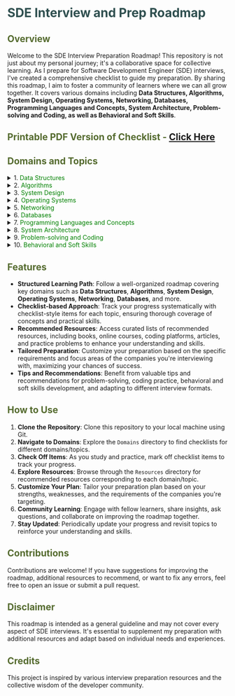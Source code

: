 # <span style="color:darkslategray;">SDE Interview and Prep Roadmap</span>

## <span style="color:darkolivegreen;">Overview</span>

Welcome to the SDE Interview Preparation Roadmap! This repository is not just about my personal journey; it's a collaborative space for collective learning. As I prepare for Software Development Engineer (SDE) interviews, I've created a comprehensive checklist to guide my preparation. By sharing this roadmap, I aim to foster a community of learners where we can all grow together. It covers various domains including **Data Structures, Algorithms, System Design, Operating Systems, Networking, Databases, Programming Languages and Concepts, System Architecture, Problem-solving and Coding, as well as Behavioral and Soft Skills**.

## <span style="color:darkolivegreen;">Printable PDF Version of Checklist - [Click Here]('/SDE-Interview-and-Prep-Roadmap.pdf')</span>

## <span style="color:darkolivegreen;">**Domains and Topics**</span>

<details>
<summary>1. <span style="color:green;">Data Structures</span></summary>

   - [ ] [**Arrays**](./Data%20Structures/Arrays.md)
   - [ ] **Linked Lists**
     - [ ] Singly linked lists
       - [ ] Circularly linked lists
       - [ ] Lock-free linked lists
     - [ ] Doubly linked lists
       - [ ] Circular doubly linked lists
     - [ ] Circular linked lists
     - [ ] Skip lists
     - [ ] Unrolled linked lists
   - [ ] **Stacks**
     - [ ] Implementations using arrays and linked lists
       - [ ] Array-based stack
       - [ ] Linked list-based stack
     - [ ] Applications (e.g., expression evaluation, backtracking)
     - [ ] Priority stacks
   - [ ] **Queues**
     - [ ] Implementations (e.g., array-based, linked list-based, priority queues)
       - [ ] Circular queue
       - [ ] Double-ended queue (Deque)
     - [ ] Applications (e.g., BFS, job scheduling)
   - [ ] **Trees**
     - [ ] Binary Trees
       - [ ] Full binary tree
       - [ ] Complete binary tree
       - [ ] Perfect binary tree
     - [ ] Binary Search Trees (BST)
       - [ ] Self-balancing BST
         - [ ] Scapegoat tree
         - [ ] Tango tree
     - [ ] AVL Trees
     - [ ] Red-Black Trees
     - [ ] Splay Trees
     - [ ] B-Trees
     - [ ] Heap Trees (min-heap, max-heap)
     - [ ] Trie
     - [ ] Radix Trees
   - [ ] **Graphs**
     - [ ] Representations (adjacency matrix, adjacency list)
       - [ ] Edge list
       - [ ] Incidence matrix
     - [ ] Traversal algorithms (DFS, BFS)
     - [ ] Weighted graphs
     - [ ] Directed graphs
     - [ ] Acyclic graphs
     - [ ] Bipartite graphs
     - [ ] Spanning trees (Minimum Spanning Tree, Maximum Spanning Tree)
     - [ ] Graphs with special properties (e.g., planar graphs, Eulerian graphs)
   - [ ] **Hash Tables**
     - [ ] Collision resolution techniques (chaining, open addressing)
     - [ ] Hash functions
     - [ ] Perfect Hashing
     - [ ] Cuckoo Hashing
     - [ ] Robin Hood Hashing
     - [ ] Count-Min Sketch
     - [ ] Bloom Filters

</details>

<details>
<summary>2. <span style="color:green;">Algorithms</span></summary>

   - [ ] **Sorting Algorithms**:
     - [ ] Bubble Sort
     - [ ] Selection Sort
     - [ ] Insertion Sort
     - [ ] Merge Sort
     - [ ] Quick Sort
     - [ ] Heap Sort
     - [ ] Shell Sort
     - [ ] Counting Sort
     - [ ] Radix Sort
     - [ ] Bucket Sort
     - [ ] Comb Sort
     - [ ] Cocktail Shaker Sort
     - [ ] Tim Sort
     - [ ] Cycle Sort
     - [ ] Pancake Sort
     - [ ] Bitonic Sort
     - [ ] Gnome Sort
     - [ ] Strand Sort
   - [ ] **Searching Algorithms**:
     - [ ] Linear Search
     - [ ] Binary Search
     - [ ] Depth-First Search (DFS)
     - [ ] Breadth-First Search (BFS)
     - [ ] Jump Search
     - [ ] Interpolation Search
     - [ ] Exponential Search
     - [ ] Fibonacci Search
     - [ ] Ternary Search
     - [ ] Hashing (Hash Table)
   - [ ] **Dynamic Programming**
     - [ ] Memoization
     - [ ] Tabulation
     - [ ] Longest Common Subsequence (LCS)
     - [ ] Longest Increasing Subsequence (LIS)
     - [ ] 0/1 Knapsack Problem
     - [ ] Coin Change Problem
     - [ ] Matrix Chain Multiplication
     - [ ] Edit Distance
     - [ ] Subset Sum Problem
     - [ ] Rod Cutting Problem
     - [ ] Fibonacci Series
     - [ ] Shortest Path Problems (e.g., Dijkstra's Algorithm using DP)
   - [ ] **Greedy Algorithms**
     - [ ] Fractional Knapsack Problem
     - [ ] Activity Selection Problem
     - [ ] Huffman Coding
     - [ ] Job Sequencing with Deadlines
     - [ ] Prim's Algorithm (for Minimum Spanning Tree)
     - [ ] Kruskal's Algorithm (for Minimum Spanning Tree)
     - [ ] Dijkstra's Algorithm (for Single Source Shortest Path)
     - [ ] Greedy Coloring of Graphs
     - [ ] Greedy Set Cover
   - [ ] **Divide and Conquer**
     - [ ] Binary Search
     - [ ] Merge Sort
     - [ ] Quick Sort
     - [ ] Strassen's Matrix Multiplication
     - [ ] Closest Pair of Points Problem
     - [ ] Karatsuba Algorithm (for Fast Multiplication)
     - [ ] Cooley–Tukey Fast Fourier Transform (FFT)
     - [ ] Finding Maximum Subarray Sum (Kadane's Algorithm)
     - [ ] Finding Peak Element in 1D/2D Array
   - [ ] **String Algorithms**:
     - [ ] Rabin-Karp Algorithm
     - [ ] Knuth-Morris-Pratt (KMP) Algorithm
     - [ ] Z-Algorithm
     - [ ] Boyer-Moore Algorithm
     - [ ] Manacher's Algorithm
     - [ ] Suffix Array Construction
     - [ ] Longest Common Prefix (LCP) Array
     - [ ] Aho-Corasick Algorithm
     - [ ] Suffix Tree Construction
     - [ ] Suffix Automaton
     - [ ] Trie (Prefix Tree) Insertion and Search
     - [ ] Breadth-First Search (BFS) in a Trie
     - [ ] Depth-First Search (DFS) in a Trie
     - [ ] Edit Distance (Levenshtein Distance)
     - [ ] Hamming Distance
     - [ ] Longest Palindromic Substring
     - [ ] Longest Repeated Substring
     - [ ] Longest Common Substring
     - [ ] Longest Common Subsequence
     - [ ] Shortest Common Supersequence
     - [ ] Palindrome Check
     - [ ] Count and Say Sequence
     - [ ] String Hashing
     - [ ] Baker-Bird Algorithm
     - [ ] Burrows-Wheeler Transform (BWT)

</details>

<details>
<summary>3. <span style="color:green;">System Design</span></summary>

   - Resources:
     - [System Design Interview by Alex Xu](./System%20Design/Resources/System%20Design%20Interview%20by%20Alex%20Xu.pdf)
     - [Designing Data Intensive Applications by Martin Kleppmann](./System%20Design/Resources/Designing%20Data%20Intensive%20Applications%20by%20Martin%20Kleppmann.pdf)

   - [ ] **Design patterns**
     - [ ] **Creational patterns**
       - [ ] Singleton
       - [ ] Factory Method
       - [ ] Abstract Factory
       - [ ] Builder
       - [ ] Prototype
     - [ ] **Structural patterns**
       - [ ] Adapter
       - [ ] Bridge
       - [ ] Composite
       - [ ] Decorator
       - [ ] Facade
       - [ ] Flyweight
       - [ ] Proxy
     - [ ] **Behavioral patterns**
       - [ ] Chain of Responsibility
       - [ ] Command
       - [ ] Iterator
       - [ ] Mediator
       - [ ] Memento
       - [ ] Observer
       - [ ] State
       - [ ] Strategy
       - [ ] Template Method
       - [ ] Visitor
   - [ ] **Object-oriented design principles**
     - [ ] DRY (Don't Repeat Yourself)
     - [ ] KISS (Keep It Simple, Stupid)
     - [ ] YAGNI (You Aren't Gonna Need It)
     - [ ] Law of Demeter (Principle of Least Knowledge)
     - [ ] Open/Closed Principle
     - [ ] SOLID principles
       - [ ] Single Responsibility Principle (SRP)
       - [ ] Open/Closed Principle (OCP)
       - [ ] Liskov Substitution Principle (LSP)
       - [ ] Interface Segregation Principle (ISP)
       - [ ] Dependency Inversion Principle (DIP)
   - [ ] **Scalability**
     - [ ] Replication vs. Partitioning
     - [ ] Consistent Hashing
     - [ ] Auto-scaling
   - [ ] **Distributed systems**
     - [ ] ACID vs. BASE
     - [ ] Eventual consistency
     - [ ] Leader election algorithms (Paxos, Raft)
     - [ ] Distributed tracing
     - [ ] Fault tolerance and resilience
   - [ ] **Microservices architecture**
     - [ ] Choreography vs. Orchestration
     - [ ] API gateway
     - [ ] Circuit Breaker pattern
     - [ ] Saga pattern
     - [ ] Caching strategies
       - [ ] Cache aside
       - [ ] Write-through caching
       - [ ] Write-behind caching
       - [ ] Cache stampede prevention
     - [ ] Load balancing
       - [ ] DNS load balancing
       - [ ] Content Delivery Networks (CDNs)
       - [ ] Anycast routing
       - [ ] Adaptive load balancing algorithms
   - [ ] **Database design and optimization**
     - [ ] Partitioning
     - [ ] Materialized views
     - [ ] NoSQL databases (document, key-value, column-family, graph)
     - [ ] Database normalization forms (1NF, 2NF, 3NF, BCNF)

</details>

<details>
<summary>4. <span style="color:green;">Operating Systems</span></summary>

   - [ ] **Processes**
   - [ ] **Threads**
   - [ ] **Thread synchronization mechanisms**:
     - [ ] Mutexes
     - [ ] Semaphores
     - [ ] Monitors
   - [ ] **Deadlock detection and prevention**
   - [ ] **Scheduling algorithms**
     - [ ] Fair share scheduling
     - [ ] Earliest Deadline First (EDF)
     - [ ] Weighted Fair Queuing (WFQ)
   - [ ] **Memory management**
     - [ ] Page replacement algorithms (LRU, FIFO, Clock)
     - [ ] Memory-mapped files
     - [ ] Buddy memory allocation
   - [ ] **File systems**
     - [ ] Journaling file systems (ext3, ext4)
     - [ ] Network file systems (NFS, SMB)
     - [ ] File system encryption
     - [ ] Distributed file systems (HDFS, Ceph)

</details>

<details>
<summary>5. <span style="color:green;">Networking</span></summary>

   - [ ] **TCP/IP stack**
     - [ ] OSI model layers
     - [ ] TCP vs. UDP
   - [ ] **HTTP protocol**
     - [ ] Request methods (GET, POST, etc.)
     - [ ] Status codes
   - [ ] **DNS (Domain Name System)**
     - [ ] Resolution process
   - [ ] **Routing algorithms**
     - [ ] Shortest Path algorithms (Dijkstra's, Bellman-Ford)

</details>

<details>
<summary>6. <span style="color:green;">Databases</span></summary>

   - [ ] **Relational databases (SQL)**
     - [ ] Normalization forms
       - [ ] First Normal Form (1NF)
       - [ ] Second Normal Form (2NF)
       - [ ] Third Normal Form (3NF)
       - [ ] Boyce-Codd Normal Form (BCNF)
     - [ ] Joins
       - [ ] Inner joins
       - [ ] Outer joins (left, right, full)
       - [ ] Cross joins
     - [ ] SQL Data Manipulation Language (DML)
       - [ ] SELECT statement
       - [ ] INSERT statement
       - [ ] UPDATE statement
       - [ ] DELETE statement
       - [ ] MERGE statement
       - [ ] TRUNCATE statement
       - [ ] UPSERT operations
       - [ ] Explicit vs. Implicit transactions
       - [ ] Control-of-flow language (e.g., CASE, IF-ELSE)
     - [ ] SQL Data Definition Language (DDL)
       - [ ] CREATE statement
       - [ ] ALTER statement
       - [ ] DROP statement
     - [ ] SQL Data Control Language (DCL)
       - [ ] GRANT statement
       - [ ] REVOKE statement
     - [ ] SQL Data Query Language (DQL)
       - [ ] Subqueries
       - [ ] Aggregate functions (e.g., SUM, AVG, COUNT)
       - [ ] GROUP BY and HAVING clauses
       - [ ] Window functions
     - [ ] Transaction Control
       - [ ] COMMIT statement
       - [ ] ROLLBACK statement
     - [ ] Database Constraints
       - [ ] Primary key
       - [ ] Foreign key
       - [ ] Unique constraint
       - [ ] Check constraint
       - [ ] Default constraint
     - [ ] Stored Procedures and Functions
       - [ ] Creation
       - [ ] Execution
       - [ ] Parameters
     - [ ] Triggers
       - [ ] Types of triggers (BEFORE, AFTER)
       - [ ] Trigger execution order
     - [ ] Views
       - [ ] Materialized views vs. regular views
       - [ ] Advantages and use cases
   - [ ] **NoSQL databases**
     - [ ] Types
       - [ ] Document-based
       - [ ] Key-value
       - [ ] Column-family
       - [ ] Graph
     - [ ] Examples
       - [ ] MongoDB Interview Questions
       - [ ] Redis Interview Questions
   - [ ] **ACID properties**
     - [ ] Atomicity
     - [ ] Consistency
     - [ ] Isolation
     - [ ] Durability
   - [ ] **Indexing**
     - [ ] B-tree
     - [ ] B+ tree
     - [ ] Bitmap Indexing
   - [ ] **Transactions**
     - [ ] ACID properties in transactions
     - [ ] Isolation levels
       - [ ] Read Uncommitted
       - [ ] Read Committed
       - [ ] Repeatable Read
       - [ ] Serializable
   - [ ] **Database design and optimization**
     - [ ] Partitioning
     - [ ] Materialized views

</details>

<details>
<summary>7. <span style="color:green;">Programming Languages and Concepts</span></summary>

   - [ ] **Programming paradigms**
     - [ ] Imperative programming
     - [ ] Declarative programming
     - [ ] Functional programming
     - [ ] Object-oriented programming
     - [ ] Procedural programming
     - [ ] Event-driven programming
     - [ ] Aspect-oriented programming
   - [ ] **Memory management**
     - [ ] Stack vs. Heap
     - [ ] Manual vs. Automatic memory management
     - [ ] Garbage collection algorithms (e.g., Mark and Sweep, Generational GC)
   - [ ] **Concurrency**
     - [ ] Threads vs. Processes
     - [ ] Synchronization primitives (locks, mutexes, semaphores)
     - [ ] Thread safety
     - [ ] Deadlocks
     - [ ] Race conditions
     - [ ] Parallelism vs. Concurrency
     - [ ] Asynchronous programming
   - [ ] **Error handling**
     - [ ] Exceptions vs. Error codes
     - [ ] Exception handling mechanisms
     - [ ] Exception safety
     - [ ] Error propagation
     - [ ] Error recovery
   - [ ] **Functional programming**
     - [ ] Higher-order functions
     - [ ] Closures
     - [ ] Lambda expressions
     - [ ] Pure functions
     - [ ] Referential transparency
   - [ ] **Object-oriented programming (OOP)**
     - [ ] Encapsulation
     - [ ] Inheritance
     - [ ] Polymorphism
     - [ ] Abstraction
     - [ ] Composition vs. Inheritance
     - [ ] Method overriding vs. Method overloading
   - [ ] **Design patterns**
     - [ ] Creational patterns
     - [ ] Structural patterns
     - [ ] Behavioral patterns
   - [ ] **Asynchronous programming**
     - [ ] Callbacks
     - [ ] Promises
     - [ ] Futures
     - [ ] Coroutines
   - [ ] **Functional vs. Imperative vs. Declarative programming**
   - [ ] **Type systems**
     - [ ] Static vs. Dynamic typing
     - [ ] Strong vs. Weak typing
     - [ ] Nominal vs. Structural typing
   - [ ] **Lambda calculus**
   - [ ] **Garbage collection**
     - [ ] Tracing vs. Reference counting
     - [ ] Generational GC
   - [ ] **Regular expressions**
   - [ ] **Memory layout**
     - [ ] Stack vs. Heap memory allocation
     - [ ] Data segment vs. Code segment
   - [ ] **Recursion**
     - [ ] Tail recursion
     - [ ] Mutual recursion
     - [ ] Anonymous recursion
   - [ ] **Virtual Memory**
     - [ ] Demand Paging
     - [ ] Page replacement algorithms (FIFO, LRU, Optimal)
   - [ ] **Networking**
     - [ ] Sockets
     - [ ] Client-server architecture
     - [ ] Protocols (TCP, UDP)
     - [ ] Remote Procedure Call (RPC)

</details>

<details>
<summary>8. <span style="color:green;">System Architecture</span></summary>

   - [ ] **Client-server architecture**
     - [ ] Basics
     - [ ] Communication protocols
   - [ ] **RESTful architecture**
     - [ ] Principles
     - [ ] Advantages
     - [ ] Constraints
   - [ ] **Service-Oriented Architecture (SOA)**
     - [ ] Principles
     - [ ] Advantages
     - [ ] Challenges
   - [ ] **Message Queuing**
     - [ ] Basics
     - [ ] Use cases
     - [ ] Implementations (e.g., RabbitMQ, Kafka)
   - [ ] [**Microservices**](./System%20Design/Microservices.md)
     - [ ] Principles
     - [ ] Advantages
     - [ ] Challenges
   - [ ] **Event-Driven Architecture (EDA)**
     - [ ] Basics
     - [ ] Components
     - [ ] Advantages
     - [ ] Implementations (e.g., Apache Kafka)
   - [ ] **Layered Architecture**
     - [ ] Presentation layer
     - [ ] Business logic layer
     - [ ] Data access layer
     - [ ] Cross-cutting concerns layer
   - [ ] **Caching strategies**
     - [ ] Cache aside
     - [ ] Write-through caching
     - [ ] Write-behind caching
     - [ ] Cache stampede prevention

</details>

<details>
<summary>9. <span style="color:green;">Problem-solving and Coding</span></summary>

   - [ ] **Problem-solving strategies**
     - [ ] Understand the problem
     - [ ] Break it down
     - [ ] Solve a simpler problem
     - [ ] Look for patterns
     - [ ] Make a plan
     - [ ] Implement the plan
     - [ ] Test your solution
   - [ ] **Coding techniques**
     - [ ] Modular programming
     - [ ] Divide and conquer
     - [ ] Recursion
     - [ ] Dynamic programming
     - [ ] Greedy algorithms
     - [ ] Backtracking
     - [ ] Bit manipulation
     - [ ] Sliding window
     - [ ] Two pointers
     - [ ] Binary search
     - [ ] Fast and slow pointers
     - [ ] Hashing
   - [ ] **Coding best practices**
     - [ ] Naming conventions
     - [ ] Code readability
     - [ ] Code reusability
     - [ ] Error handling
     - [ ] Testing
     - [ ] Version control (e.g., Git)
     - [ ] Code reviews
   - [ ] **Time and space complexity analysis**
     - [ ] Big O notation
     - [ ] Big Omega notation
     - [ ] Big Theta notation
     - [ ] Space complexity analysis
   - [ ] **Debugging**
     - [ ] Print debugging
     - [ ] Debugger tools
     - [ ] Rubber duck debugging
   - [ ] **Optimization**
     - [ ] Algorithmic optimization
     - [ ] Space-time trade-offs
     - [ ] Profiling tools

</details>

<details>
<summary>10. <span style="color:green;">Behavioral and Soft Skills</span></summary>

   - [ ] **Communication skills**
     - [ ] Verbal communication
     - [ ] Written communication
     - [ ] Active listening
     - [ ] Non-verbal communication
     - [ ] Presentation skills
   - [ ] **Problem-solving skills**
     - [ ] Analytical thinking
     - [ ] Creativity
     - [ ] Critical thinking
     - [ ] Decision-making
   - [ ] **Teamwork and Collaboration**
     - [ ] Conflict resolution
     - [ ] Negotiation skills
     - [ ] Leadership skills
     - [ ] Delegation
   - [ ] **Time management**
     - [ ] Prioritization
     - [ ] Setting goals
     - [ ] Meeting deadlines
   - [ ] **Adaptability**
     - [ ] Learning agility
     - [ ] Flexibility
     - [ ] Resilience
   - [ ] **Interpersonal skills**
     - [ ] Empathy
     - [ ] Emotional intelligence
     - [ ] Networking
   - [ ] **Professionalism**
     - [ ] Integrity
     - [ ] Ethics
     - [ ] Work ethic
     - [ ] Accountability
   - [ ] **Leadership**
     - [ ] Vision
     - [ ] Inspiration
     - [ ] Influence
     - [ ] Decision-making
     - [ ] Delegation

</details>


## <span style="color:darkolivegreen;">**Features**</span>
- **Structured Learning Path**: Follow a well-organized roadmap covering key domains such as **Data Structures**, **Algorithms**, **System Design**, **Operating Systems**, **Networking**, **Databases**, and more.
- **Checklist-based Approach**: Track your progress systematically with checklist-style items for each topic, ensuring thorough coverage of concepts and practical skills.
- **Recommended Resources**: Access curated lists of recommended resources, including books, online courses, coding platforms, articles, and practice problems to enhance your understanding and skills.
- **Tailored Preparation**: Customize your preparation based on the specific requirements and focus areas of the companies you're interviewing with, maximizing your chances of success.
- **Tips and Recommendations**: Benefit from valuable tips and recommendations for problem-solving, coding practice, behavioral and soft skills development, and adapting to different interview formats.

## <span style="color:darkolivegreen;">**How to Use** </span>
1. **Clone the Repository**: Clone this repository to your local machine using Git.
2. **Navigate to Domains**: Explore the `Domains` directory to find checklists for different domains/topics.
3. **Check Off Items**: As you study and practice, mark off checklist items to track your progress.
4. **Explore Resources**: Browse through the `Resources` directory for recommended resources corresponding to each domain/topic.
5. **Customize Your Plan**: Tailor your preparation plan based on your strengths, weaknesses, and the requirements of the companies you're targeting.
6. **Community Learning**: Engage with fellow learners, share insights, ask questions, and collaborate on improving the roadmap together.
7. **Stay Updated**: Periodically update your progress and revisit topics to reinforce your understanding and skills.

## <span style="color:darkolivegreen;">**Contributions**</span>
Contributions are welcome! If you have suggestions for improving the roadmap, additional resources to recommend, or want to fix any errors, feel free to open an issue or submit a pull request.

## <span style="color:darkolivegreen;">**Disclaimer**<span>
This roadmap is intended as a general guideline and may not cover every aspect of SDE interviews. It's essential to supplement my preparation with additional resources and adapt based on individual needs and experiences.

## <span style="color:darkolivegreen;">**Credits**</span>
This project is inspired by various interview preparation resources and the collective wisdom of the developer community.